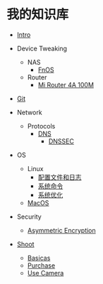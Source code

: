 # 我的知识库

- [Intro](README.md)
- Device Tweaking
  - NAS
    - [FnOS](Device%20Tweaking/NAS/fnOS.md)
  - Router
    - [Mi Router 4A 100M](Device%20Tweaking/Router/Mi_Router_4A_100M.md)
- [Git](Git/README.md)
- Network
  - Protocols
    - [DNS](Network/protocols/DNS/README.md)
      - [DNSSEC](Network/protocols/DNS/DNSSEC.md)
- OS
  - Linux
    - [配置文件和日志](OS/Linux/profile-and-log.md)
    - [系统命令](OS/Linux/system-command.md)
    - [系统优化](OS/Linux/system-optimization.md)
  - [MacOS](OS/MacOS/README.md)

- Security
  - [Asymmetric Encryption](Security/Asymmetric%20Encryption.md)
- [Shoot](Shoot/README.md)
  - [Basicas](Shoot/basicas.md)
  - [Purchase](Shoot/purchase.md)
  - [Use Camera](Shoot/useCamera.md)
